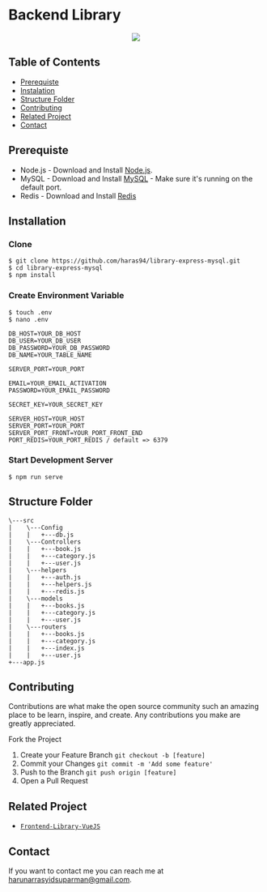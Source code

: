 # Backend Library

<p align="center">
  <a href="https://nodejs.org/">
    <img src="https://cdn-images-1.medium.com/max/871/1*d2zLEjERsrs1Rzk_95QU9A.png">
  </a>
</p>

## Table of Contents
- [Prerequiste](#prerequiste)
- [Instalation](#installation)
- [Structure Folder](#structure-folder)
- [Contributing](#contributing)
- [Related Project](#related-project)
- [Contact](#contact)

## Prerequiste
- Node.js - Download and Install [Node.js](https://nodejs.org/en/).
- MySQL - Download and Install [MySQL](https://www.mysql.com/downloads/) - Make sure it's running on the default port.
- Redis - Download and Install [Redis](https://redis.io/)

## Installation
### Clone
```
$ git clone https://github.com/haras94/library-express-mysql.git
$ cd library-express-mysql
$ npm install
```

### Create Environment Variable
```
$ touch .env
$ nano .env
```

```
DB_HOST=YOUR_DB_HOST
DB_USER=YOUR_DB_USER
DB_PASSWORD=YOUR_DB_PASSWORD
DB_NAME=YOUR_TABLE_NAME

SERVER_PORT=YOUR_PORT

EMAIL=YOUR_EMAIL_ACTIVATION
PASSWORD=YOUR_EMAIL_PASSWORD

SECRET_KEY=YOUR_SECRET_KEY

SERVER_HOST=YOUR_HOST
SERVER_PORT=YOUR_PORT
SERVER_PORT_FRONT=YOUR_PORT_FRONT_END
PORT_REDIS=YOUR_PORT_REDIS / default => 6379

```

### Start Development Server
```
$ npm run serve
```

## Structure Folder
```
\---src
|    \---Config
|    |   +---db.js            
|    \---Controllers
|    |   +---book.js
|    |   +---category.js
|    |   +---user.js
|    \---helpers
|    |   +---auth.js
|    |   +---helpers.js
|    |   +---redis.js
|    \---models
|    |   +---books.js
|    |   +---category.js
|    |   +---user.js
|    \---routers
|    |   +---books.js
|    |   +---category.js
|    |   +---index.js
|    |   +---user.js
+---app.js
```

## Contributing

Contributions are what make the open source community such an amazing place to be learn, inspire, and create. Any contributions you make are greatly appreciated.

Fork the Project
1. Create your Feature Branch  ```git checkout -b [feature]```
2. Commit your Changes ```git commit -m 'Add some feature'```
3. Push to the Branch ```git push origin [feature]```
4. Open a Pull Request

## Related Project

* [`Frontend-Library-VueJS`](https://github.com/haras94/frontend-library-vue-js)

## Contact

If you want to contact me you can reach me at <harunarrasyidsuparman@gmail.com>.
